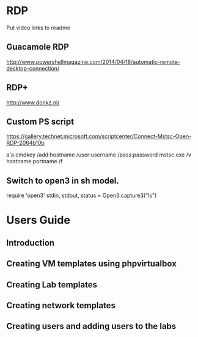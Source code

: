 RDP
===

Put video links to readme



Guacamole RDP
--------------

http://www.powershellmagazine.com/2014/04/18/automatic-remote-desktop-connection/


RDP+
-------------
http://www.donkz.nl/

Custom PS script
----------------
https://gallery.technet.microsoft.com/scriptcenter/Connect-Mstsc-Open-RDP-2064b10b

a'a
cmdkey /add:hostname /user:username /pass:password
mstsc.exe /v hostname:portname /f

Switch to open3 in sh model.
----------------------------
require 'open3'
stdin, stdout, status = Open3.capture3("ls")




Users Guide
===========


Introduction
------------


Creating VM templates using phpvirtualbox
-----------------------------------------


Creating Lab templates
----------------------

Creating network templates
--------------------------

Creating users and adding users to the labs
-------------------------------------------
